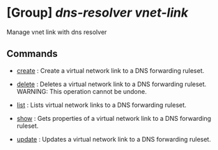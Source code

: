 # [Group] _dns-resolver vnet-link_

Manage vnet link with dns resolver

## Commands

- [create](/Commands/dns-resolver/vnet-link/_create.md)
: Create a virtual network link to a DNS forwarding ruleset.

- [delete](/Commands/dns-resolver/vnet-link/_delete.md)
: Deletes a virtual network link to a DNS forwarding ruleset. WARNING: This operation cannot be undone.

- [list](/Commands/dns-resolver/vnet-link/_list.md)
: Lists virtual network links to a DNS forwarding ruleset.

- [show](/Commands/dns-resolver/vnet-link/_show.md)
: Gets properties of a virtual network link to a DNS forwarding ruleset.

- [update](/Commands/dns-resolver/vnet-link/_update.md)
: Updates a virtual network link to a DNS forwarding ruleset.
